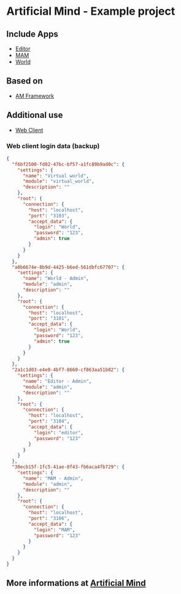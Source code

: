 # Artificial Mind - Example project

## Include Apps

- [Editor](editor/README.md)
- [MAM](mam/README.md)
- [World](world/README.md)

## Based on

- [AM Framework](https://github.com/Pioryd/am_framework)

## Additional use

- [Web Client](https://github.com/Pioryd/am_web_client)

### Web client login data (backup)

```json
{
  "f6bf2500-fd02-47bc-bf57-a1fc89b9ad0c": {
    "settings": {
      "name": "Virtual world",
      "module": "virtual_world",
      "description": ""
    },
    "root": {
      "connection": {
        "host": "localhost",
        "port": "3103",
        "accept_data": {
          "login": "World",
          "password": "123",
          "admin": true
        }
      }
    }
  },
  "a0b6674e-8b9d-4425-b6ed-561dbfc67707": {
    "settings": {
      "name": "World - Admin",
      "module": "admin",
      "description": ""
    },
    "root": {
      "connection": {
        "host": "localhost",
        "port": "3101",
        "accept_data": {
          "login": "World",
          "password": "123",
          "admin": true
        }
      }
    }
  },
  "2a1c1d03-e4e0-4bf7-8660-cf863aa51b82": {
    "settings": {
      "name": "Editor - Admin",
      "module": "admin",
      "description": ""
    },
    "root": {
      "connection": {
        "host": "localhost",
        "port": "3104",
        "accept_data": {
          "login": "editor",
          "password": "123"
        }
      }
    }
  },
  "30ecb15f-1fc5-41ae-8f43-fb6aca4fb729": {
    "settings": {
      "name": "MAM - Admin",
      "module": "admin",
      "description": ""
    },
    "root": {
      "connection": {
        "host": "localhost",
        "port": "3106",
        "accept_data": {
          "login": "MAM",
          "password": "123"
        }
      }
    }
  }
}
```

## More informations at [Artificial Mind](https://pioryd.github.io/)
